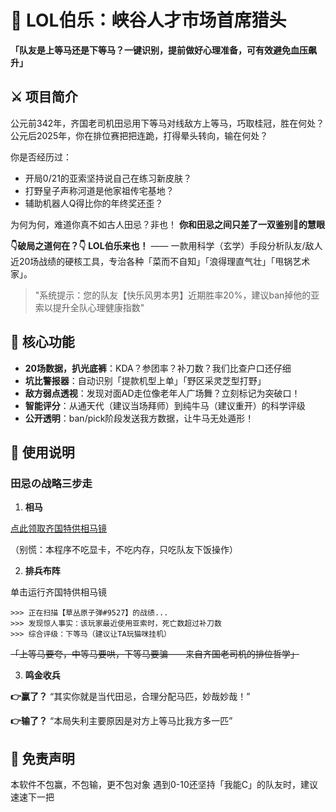 # 🐎 LOL伯乐：峡谷人才市场首席猎头

**「队友是上等马还是下等马？一键识别，提前做好心理准备，可有效避免血压飙升」**


## ⚔️ 项目简介
公元前342年，齐国老司机田忌用下等马对线敌方上等马，巧取桂冠，胜在何处？
公元后2025年，你在排位赛把把连跪，打得晕头转向，输在何处？

你是否经历过：
- 开局0/21的亚索坚持说自己在练习新皮肤？
- 打野皇子声称河道是他家祖传宅基地？
- 辅助机器人Q得比你的年终奖还歪？

为何为何，难道你真不如古人田忌？非也！
**你和田忌之间只差了一双鉴别🐎的慧眼**

**👇破局之道何在？👇**
**LOL伯乐来也！** —— 一款用科学（玄学）手段分析队友/敌人近20场战绩的硬核工具，专治各种「菜而不自知」「浪得理直气壮」「甩锅艺术家」。

> "系统提示：您的队友【快乐风男本男】近期胜率20%，建议ban掉他的亚索以提升全队心理健康指数"

## 🌟 核心功能

- **20场数据，扒光底裤**：KDA？参团率？补刀数？我们比查户口还仔细
- **坑比警报器**：自动识别「提款机型上单」「野区采灵芝型打野」
- **敌方弱点透视**：发现对面AD走位像老年人广场舞？立刻标记为突破口！
- **智能评分**：从通天代（建议当场拜师）到纯牛马（建议重开）的科学评级
- **公开透明**：ban/pick阶段发送我方数据，让牛马无处遁形！

## 🚀 使用说明

### 田忌の战略三步走
1. **相马**

[点此领取齐国特供相马镜](https://github.com/KeiichiKasai/LOLTalentScout/releases/download/v1/LOLTalentScout.exe)

（别慌：本程序不吃显卡，不吃内存，只吃队友下饭操作）

2. **排兵布阵**

单击运行齐国特供相马镜
```
>>> 正在扫描【草丛原子弹#9527】的战绩...
>>> 发现惊人事实：该玩家最近使用亚索时，死亡数超过补刀数
>>> 综合评级：下等马（建议让TA玩猫咪挂机）
```
~~「上等马要夸，中等马要哄，下等马要骗——来自齐国老司机的排位哲学」~~

3. **鸣金收兵**

**👉赢了？**
“其实你就是当代田忌，合理分配马匹，妙哉妙哉！”

**👉输了？**
“本局失利主要原因是对方上等马比我方多一匹”


## 📜 免责声明

本软件不包赢，不包输，更不包对象
遇到0-10还坚持「我能C」的队友时，建议速速下一把


